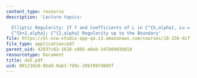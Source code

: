 ```yaml
---
content_type: resource
description: 'Lecture topics:

  Elliptic Regularity: If f and Coefficients of L in C^{k,alpha}, Lu = f, then u in
  C^{k+2,alpha}; C^{2,alpha} Regularity up to the Boundary'
file: https://ol-ocw-studio-app-qa.s3.amazonaws.com/courses/18-156-differential-analysis-spring-2004/001210200bdd9ab37d9c20bf897d605f_da5.pdf
file_type: application/pdf
parent_uid: 42937c63-1618-c895-e0ab-347b09d3b810
resourcetype: Document
title: da5.pdf
uid: 00121020-0bdd-9ab3-7d9c-20bf897d605f
---
```

